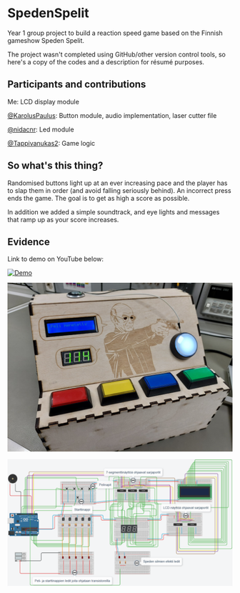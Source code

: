 # SpedenSpelit
Year 1 group project to build a reaction speed game based on the Finnish gameshow Speden Spelit. 

The project wasn't completed using GitHub/other version control tools, so here's a copy of the codes and a description for résumé purposes.

## Participants and contributions
Me: LCD display module

[@KarolusPaulus](https://github.com/KarolusPaulus): Button module, audio implementation, laser cutter file

[@nidacnr](https://github.com/nidacnr): Led module

[@Tappivanukas2](https://github.com/Tappivanukas2): Game logic

## So what's this thing?
Randomised buttons light up at an ever increasing pace and the player has to slap them in order (and avoid falling seriously behind). An incorrect press ends the game. The goal is to get as high a score as possible.

In addition we added a simple soundtrack, and eye lights and messages that ramp up as your score increases.

## Evidence
Link to demo on YouTube below: 

[![Demo](https://img.youtube.com/vi/NqiS4Us_Nrs/0.jpg)](https://www.youtube.com/watch?v=NqiS4Us_Nrs)

![Game over](images/gameover.jpg?raw=true "Game over")

![Structure](images/structure.png?raw=true "How the game is built")
